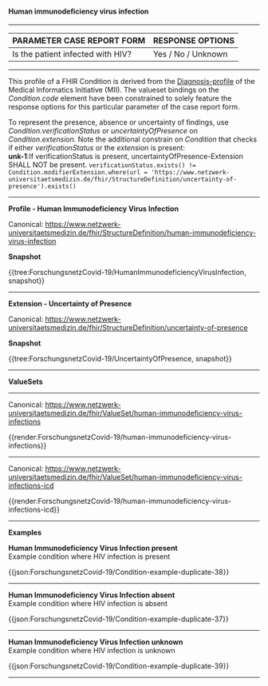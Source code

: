 #### Human immunodeficiency virus infection

---

| PARAMETER CASE REPORT FORM | RESPONSE OPTIONS |
|--------------|-----------|
| Is the patient infected with HIV? | Yes / No / Unknown | 

---

This profile of a FHIR Condition is derived from the [Diagnosis-profile](https://simplifier.net/medizininformatikinitiative-moduldiagnosen/diagnose-duplicate-3) of the Medical Informatics Initiative (MII). The valueset bindings on the *Condition.code* element have been constrained to solely feature the response options for this particular parameter of the case report form. 

To represent the presence, absence or uncertainty of findings, use *Condition.verificationStatus* or *uncertaintyOfPresence* on *Condition.extension*. Note the additional constrain on *Condition* that checks if either *verificationStatus* or the *extension* is present:
<br> 
**unk-1**:If verificationStatus is present, uncertaintyOfPresence-Extension SHALL NOT be present.
`verificationStatus.exists() != Condition.modifierExtension.where(url = 'https://www.netzwerk-universitaetsmedizin.de/fhir/StructureDefinition/uncertainty-of-presence').exists()`

---

**Profile - Human Immunodeficiency Virus Infection**

Canonical: https://www.netzwerk-universitaetsmedizin.de/fhir/StructureDefinition/human-immunodeficiency-virus-infection

**Snapshot**

{{tree:ForschungsnetzCovid-19/HumanImmunodeficiencyVirusInfection, snapshot}}

---

**Extension - Uncertainty of Presence**

Canonical: https://www.netzwerk-universitaetsmedizin.de/fhir/StructureDefinition/uncertainty-of-presence

**Snapshot**

{{tree:ForschungsnetzCovid-19/UncertaintyOfPresence, snapshot}}

---

**ValueSets**

---

Canonical: https://www.netzwerk-universitaetsmedizin.de/fhir/ValueSet/human-immunodeficiency-virus-infections

{{render:ForschungsnetzCovid-19/human-immunodeficiency-virus-infections}}

---

Canonical: https://www.netzwerk-universitaetsmedizin.de/fhir/ValueSet/human-immunodeficiency-virus-infections-icd

{{render:ForschungsnetzCovid-19/human-immunodeficiency-virus-infections-icd}}

---

**Examples**

**Human Immunodeficiency Virus Infection present**
<br>
Example condition where HIV infection is present 

{{json:ForschungsnetzCovid-19/Condition-example-duplicate-38}} 

---

**Human Immunodeficiency Virus Infection absent**
<br>
Example condition where HIV infection is absent 

{{json:ForschungsnetzCovid-19/Condition-example-duplicate-37}} 

---

**Human Immunodeficiency Virus Infection unknown**
<br>
Example condition where HIV infection is unknown 

{{json:ForschungsnetzCovid-19/Condition-example-duplicate-39}} 

---

